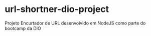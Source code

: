 # url-shortner-dio-project
Projeto Encurtador de URL desenvolvido em NodeJS como parte do bootcamp da DIO
